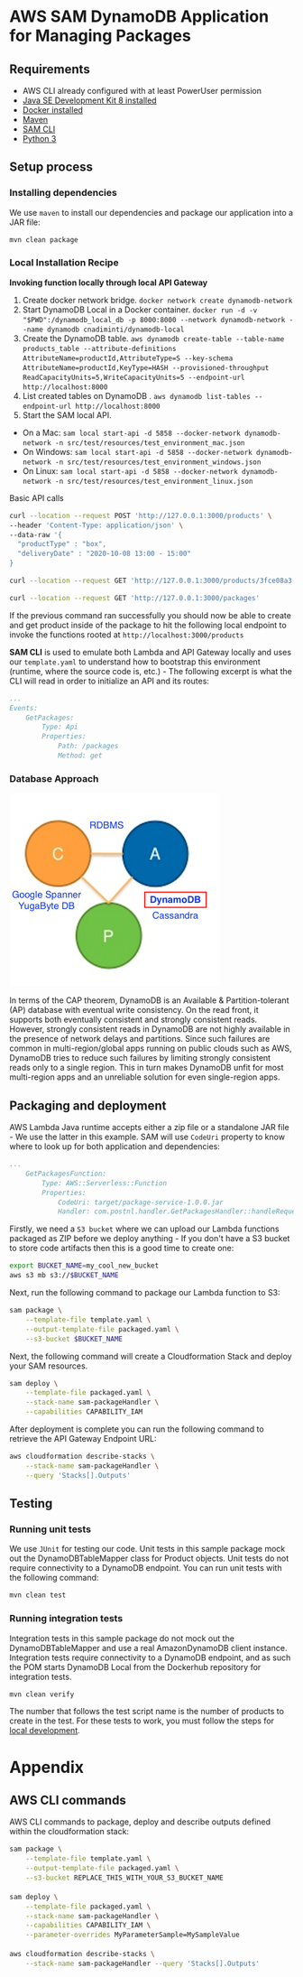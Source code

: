 # AWS SAM DynamoDB Application for Managing Packages

## Requirements

* AWS CLI already configured with at least PowerUser permission
* [Java SE Development Kit 8 installed](http://www.oracle.com/technetwork/java/javase/downloads/jdk8-downloads-2133151.html)
* [Docker installed](https://www.docker.com/community-edition)
* [Maven](https://maven.apache.org/install.html)
* [SAM CLI](https://github.com/awslabs/aws-sam-cli)
* [Python 3](https://docs.python.org/3/)

## Setup process

### Installing dependencies

We use `maven` to install our dependencies and package our application into a JAR file:

```bash
mvn clean package
```

### Local Installation Recipe

**Invoking function locally through local API Gateway**
1. Create docker network bridge. `docker network create dynamodb-network`
2. Start DynamoDB Local in a Docker container. `docker run -d -v "$PWD":/dynamodb_local_db -p 8000:8000 --network dynamodb-network --name dynamodb cnadiminti/dynamodb-local`
3. Create the DynamoDB table. `aws dynamodb create-table --table-name products_table --attribute-definitions AttributeName=productId,AttributeType=S --key-schema AttributeName=productId,KeyType=HASH --provisioned-throughput ReadCapacityUnits=5,WriteCapacityUnits=5 --endpoint-url http://localhost:8000`
1. List created tables on DynamoDB . `aws dynamodb list-tables --endpoint-url http://localhost:8000`
4. Start the SAM local API.
 - On a Mac: `sam local start-api -d 5858 --docker-network dynamodb-network -n src/test/resources/test_environment_mac.json`
 - On Windows: `sam local start-api -d 5858 --docker-network dynamodb-network -n src/test/resources/test_environment_windows.json`
 - On Linux: `sam local start-api -d 5858 --docker-network dynamodb-network -n src/test/resources/test_environment_linux.json`
 
 Basic API calls
 
 ```bash
 curl --location --request POST 'http://127.0.0.1:3000/products' \
 --header 'Content-Type: application/json' \
 --data-raw '{
   "productType" : "box",
   "deliveryDate" : "2020-10-08 13:00 - 15:00"
 }
 ```
 
 ```bash
 curl --location --request GET 'http://127.0.0.1:3000/products/3fce08a3-cc35-46a5-a440-e2d1b43d2979'
 ```
 ```bash
 curl --location --request GET 'http://127.0.0.1:3000/packages'
 ```

If the previous command ran successfully you should now be able to create and get product inside of the package to hit the following local endpoint to
invoke the functions rooted at `http://localhost:3000/products`

**SAM CLI** is used to emulate both Lambda and API Gateway locally and uses our `template.yaml` to
understand how to bootstrap this environment (runtime, where the source code is, etc.) - The
following excerpt is what the CLI will read in order to initialize an API and its routes:

```yaml
...
Events:
    GetPackages:
        Type: Api
        Properties:
            Path: /packages
            Method: get
```

### Database Approach

![image](cap_theorem.png)

In terms of the CAP theorem, DynamoDB is an Available & Partition-tolerant (AP) database with eventual write consistency. On the read front, it supports both eventually consistent and strongly consistent reads. However, strongly consistent reads in DynamoDB are not highly available in the presence of network delays and partitions. 
Since such failures are common in multi-region/global apps running on public clouds such as AWS, DynamoDB tries to reduce such failures by limiting strongly consistent reads only to a single region. This in turn makes DynamoDB unfit for most multi-region apps and an unreliable solution for even single-region apps.


## Packaging and deployment

AWS Lambda Java runtime accepts either a zip file or a standalone JAR file - We use the latter in
this example. SAM will use `CodeUri` property to know where to look up for both application and
dependencies:

```yaml
...
    GetPackagesFunction:
        Type: AWS::Serverless::Function
        Properties:
            CodeUri: target/package-service-1.0.0.jar
            Handler: com.postnl.handler.GetPackagesHandler::handleRequest
```

Firstly, we need a `S3 bucket` where we can upload our Lambda functions packaged as ZIP before we
deploy anything - If you don't have a S3 bucket to store code artifacts then this is a good time to
create one:

```bash
export BUCKET_NAME=my_cool_new_bucket
aws s3 mb s3://$BUCKET_NAME
```

Next, run the following command to package our Lambda function to S3:

```bash
sam package \
    --template-file template.yaml \
    --output-template-file packaged.yaml \
    --s3-bucket $BUCKET_NAME
```

Next, the following command will create a Cloudformation Stack and deploy your SAM resources.

```bash
sam deploy \
    --template-file packaged.yaml \
    --stack-name sam-packageHandler \
    --capabilities CAPABILITY_IAM
```

After deployment is complete you can run the following command to retrieve the API Gateway Endpoint URL:

```bash
aws cloudformation describe-stacks \
    --stack-name sam-packageHandler \
    --query 'Stacks[].Outputs'
```

## Testing

### Running unit tests
We use `JUnit` for testing our code.
Unit tests in this sample package mock out the DynamoDBTableMapper class for Product objects.
Unit tests do not require connectivity to a DynamoDB endpoint. You can run unit tests with the
following command:

```bash
mvn clean test
```

### Running integration tests
Integration tests in this sample package do not mock out the DynamoDBTableMapper and use a real
AmazonDynamoDB client instance. Integration tests require connectivity to a DynamoDB endpoint, and
as such the POM starts DynamoDB Local from the Dockerhub repository for integration tests.

```bash
mvn clean verify
```

The number that follows the test script name is the number of products to create in the
test. For these tests to work, you must follow the steps for [local development](#local-development).  

# Appendix

## AWS CLI commands

AWS CLI commands to package, deploy and describe outputs defined within the cloudformation stack:

```bash
sam package \
    --template-file template.yaml \
    --output-template-file packaged.yaml \
    --s3-bucket REPLACE_THIS_WITH_YOUR_S3_BUCKET_NAME

sam deploy \
    --template-file packaged.yaml \
    --stack-name sam-packageHandler \
    --capabilities CAPABILITY_IAM \
    --parameter-overrides MyParameterSample=MySampleValue

aws cloudformation describe-stacks \
    --stack-name sam-packageHandler --query 'Stacks[].Outputs'
```

